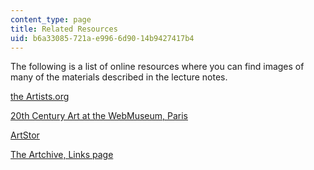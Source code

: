 ```yaml
---
content_type: page
title: Related Resources
uid: b6a33085-721a-e996-6d90-14b9427417b4
---
```


The following is a list of online resources where you can find images of many of the materials described in the lecture notes.

[the Artists.org](http://the-artists.org/)

[20th Century Art at the WebMuseum, Paris](http://www.ibiblio.org/wm/paint/tl/20th/) 

[ArtStor](http://www.artstor.org/)[  
](http://www.artchive.com/links.htm)

[The Artchive, Links page](http://www.artchive.com/links.htm)
